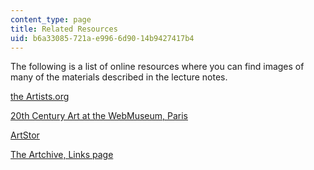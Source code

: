 ```yaml
---
content_type: page
title: Related Resources
uid: b6a33085-721a-e996-6d90-14b9427417b4
---
```


The following is a list of online resources where you can find images of many of the materials described in the lecture notes.

[the Artists.org](http://the-artists.org/)

[20th Century Art at the WebMuseum, Paris](http://www.ibiblio.org/wm/paint/tl/20th/) 

[ArtStor](http://www.artstor.org/)[  
](http://www.artchive.com/links.htm)

[The Artchive, Links page](http://www.artchive.com/links.htm)
